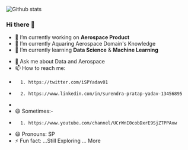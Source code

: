 
<!--- Profile View Counter -->
![Github stats](https://github-readme-stats.vercel.app/api?username=iSPYadav01)

<!--
**iSPYadav01/iSPYadav01** is a ✨ _special_ ✨ repository because its `README.md` (this file) appears on your GitHub profile.
-->

### Hi there 👋
<!--- - Here are some ideas to get you started:  -->
- 🔭 I’m currently working on **Aerospace Product**
- 🌱 I’m currently Aquaring Aerospace Domain's Knowledge 
- 🌱 I’m currently learning **Data Science** & **Machine Learning**
<!---- 👯 I’m looking to collaborate on ...
- 🤔 I’m looking for help with ... -->
- 💬 Ask me about Data and Aerospace
- 📫 How to reach me: 
-       1. https://twitter.com/iSPYadav01
-       2. https://www.linkedin.com/in/surendra-pratap-yadav-13456895
-   
- 😄 Sometimes:- 
-       1. https://www.youtube.com/channel/UCrWnI0cobDxrE9SjZTPPAxw 
- 😄 Pronouns: SP
- ⚡ Fun fact: ...Still Exploring ... More

